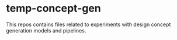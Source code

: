 # temp-concept-gen
This repos contains files related to experiments with design concept generation models and pipelines.
